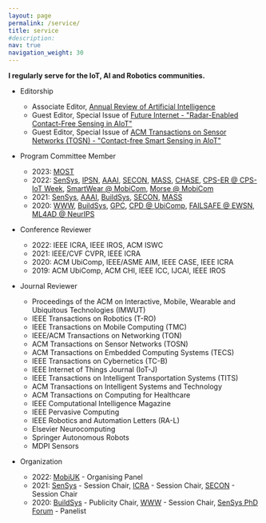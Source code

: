 ```yaml
---
layout: page
permalink: /service/
title: service
#description: 
nav: true
navigation_weight: 30
---
```


**I regularly serve for the IoT, AI and Robotics communities.** 

- Editorship
    - Associate Editor, [Annual Review of Artificial Intelligence](https://www.worldscientific.com/worldscinet/wsarai)
    - Guest Editor, Special Issue of [Future Internet - "Radar-Enabled Contact-Free Sensing in AIoT"](https://www.mdpi.com/journal/futureinternet/special_issues/_aiot)
    - Guest Editor, Special Issue of [ACM Transactions on Sensor Networks (TOSN) - "Contact-free Smart Sensing in AIoT"](https://dl.acm.org/pb-assets/static_journal_pages/tosn/pdf/TOSN_CFP_Contact-free-Smart-Sensing-in-AIoT-1657653812093.pdf)

- Program Committee Member
    - 2023: [MOST](http://ieeemobility.org/)
    - 2022: [SenSys](https://sensys.acm.org/2022/), [IPSN](https://ipsn.acm.org/2022/), [AAAI](https://aaai.org/Conferences/AAAI-22/), [SECON](https://secon2022.ieee-secon.org/), [MASS](https://sites.google.com/view/ieee-mass-2022), [CHASE](https://conferences.computer.org/chase2022/), [CPS-ER @ CPS-IoT Week](https://sites.google.com/view/cps-er/), [SmartWear @ MobiCom](https://smart-wear.vercel.app/), [Morse @ MobiCom](https://people.cs.umass.edu/~jxiong/morse/morse.html)
    - 2021: [SenSys](https://sensys2021.dei.uc.pt/), [AAAI](https://aaai.org/Conferences/AAAI-21/), [BuildSys](http://buildsys.acm.org/2021/), [SECON](https://secon2021.ieee-secon.org/), [MASS](https://eng.auburn.edu/conference/ieee-mass2021/)
    - 2020: [WWW](https://www2020.thewebconf.org/), [BuildSys](http://buildsys.acm.org/2020/), [GPC](https://www.gpc2020.cn/index.html), [CPD @ UbiComp](https://ubicomp-cpd.com/), [FAILSAFE @ EWSN](https://wp.doc.ic.ac.uk/failsafe/), [ML4AD @ NeurIPS](https://ml4ad.github.io/)

- Conference Reviewer
    - 2022: IEEE ICRA, IEEE IROS, ACM ISWC
    - 2021: IEEE/CVF CVPR, IEEE ICRA
    - 2020: ACM UbiComp, IEEE/ASME AIM, IEEE CASE, IEEE ICRA 
    - 2019: ACM UbiComp, ACM CHI, IEEE ICC, IJCAI, IEEE IROS

- Journal Reviewer
    - Proceedings of the ACM on Interactive, Mobile, Wearable and Ubiquitous Technologies (IMWUT)
    - IEEE Transactions on Robotics (T-RO)
    - IEEE Transactions on Mobile Computing (TMC)
    - IEEE/ACM Transactions on Networking (TON)
    - ACM Transactions on Sensor Networks (TOSN)
    - ACM Transactions on Embedded Computing Systems (TECS)
    - IEEE Transactions on Cybernetics (TC-B)
    - IEEE Internet of Things Journal (IoT-J)
    - IEEE Transactions on Intelligent Transportation Systems (TITS)
    - ACM Transactions on Intelligent Systems and Technology 
    - ACM Transactions on Computing for Healthcare
    - IEEE Computational Intelligence Magazine
    - IEEE Pervasive Computing
    - IEEE Robotics and Automation Letters (RA-L)
    - Elsevier Neurocomputing
    - Springer Autonomous Robots
    - MDPI Sensors

- Organization
    - 2022: [MobiUK](http://mobiuk.org/2022/) - Organising Panel
    - 2021: [SenSys](https://sensys2021.dei.uc.pt/) - Session Chair, [ICRA](https://www.ieee-icra.org/) - Session Chair, [SECON](https://secon2021.ieee-secon.org/) - Session Chair
    - 2020: [BuildSys](http://buildsys.acm.org/2020/) - Publicity Chair, [WWW](https://www2020.thewebconf.org/) - Session Chair, [SenSys PhD Forum](http://sensys.acm.org/2020/dc/) - Panelist
    